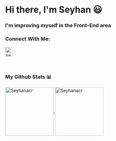 # Hi there, I'm Seyhan 😃
### I'm improving myself in the Front-End area 
### Connect With Me:
<p align="left">
<a href="https://seyhan-acar-5b8947186/" target="blank">
<img align="center" src="https://raw.githubusercontent.com/rahuldkjain/github-profile-readme-generator/master/src/images/icons/Social/linked-in-alt.svg" alt="seyhanacar" height="30" width="25" /></a>
</p>


</a>
<br>

### My Github Stats 📊 <br>

<a href="https://github.com/Seyhanacr">
  <img height="155em" align="center" src="https://github-readme-stats.vercel.app/api?username=Seyhanacr&show_icons=true&locale=en&theme=algolia&include_all_commits=true&count_private=true" alt="Seyhanacr"/>
  <img height="155em" align="center" src="https://github-readme-stats.vercel.app/api/top-langs?username=Seyhanacr&show_icons=true&locale=en&layout=compact&langs_count=8&theme=algolia" alt="Seyhanacr"/>
</a>
 
</a>


